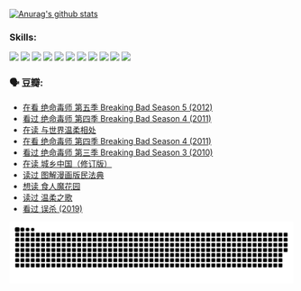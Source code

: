 
[![Anurag's github stats](https://github-readme-stats.vercel.app/api?username=w940853815)](https://github.com/anuraghazra/github-readme-stats)

### Skills:

<code><img height="32" src="https://cdn.jsdelivr.net/npm/simple-icons@v5/icons/python.svg"></code>
<code><img height="32" src="https://cdn.jsdelivr.net/npm/simple-icons@v5/icons/javascript.svg"></code>
<code><img height="32" src="https://cdn.jsdelivr.net/npm/simple-icons@v5/icons/django.svg"></code>
<code><img height="32" src="https://cdn.jsdelivr.net/npm/simple-icons@v5/icons/flask.svg"></code>
<code><img height="32" src="https://cdn.jsdelivr.net/npm/simple-icons@v5/icons/vuetify.svg"></code>
<code><img height="32" src="https://cdn.jsdelivr.net/npm/simple-icons@v5/icons/git.svg"></code>
<code><img height="32" src="https://cdn.jsdelivr.net/npm/simple-icons@v5/icons/docker.svg"></code>
<code><img height="32" src="https://cdn.jsdelivr.net/npm/simple-icons@v5/icons/postgresql.svg"></code>
<code><img height="32" src="https://cdn.jsdelivr.net/npm/simple-icons@v5/icons/elasticsearch.svg"></code>
<code><img height="32" src="https://cdn.jsdelivr.net/npm/simple-icons@v5/icons/macos.svg"></code>
<code><img height="32" src="https://cdn.jsdelivr.net/npm/simple-icons@v5/icons/linux.svg"></code>

### 🗣 豆瓣:

<!-- DOUBAN-ACTIVITIES:START -->
- [在看 绝命毒师  第五季 Breaking Bad Season 5‎ (2012)](https://www.douban.com/people/136069238/status/3957370498/?_i=60501125)
- [看过 绝命毒师  第四季 Breaking Bad Season 4‎ (2011)](https://www.douban.com/people/136069238/status/3957370010/?_i=60501125)
- [在读 与世界温柔相处](https://www.douban.com/people/136069238/status/3949217689/?_i=60501125)
- [在看 绝命毒师  第四季 Breaking Bad Season 4‎ (2011)](https://www.douban.com/people/136069238/status/3946991538/?_i=60501125)
- [看过 绝命毒师  第三季 Breaking Bad Season 3‎ (2010)](https://www.douban.com/people/136069238/status/3946991395/?_i=60501125)
- [在读 城乡中国（修订版）](https://www.douban.com/people/136069238/status/3946246855/?_i=60501125)
- [读过 图解漫画版民法典](https://www.douban.com/people/136069238/status/3946246138/?_i=60501125)
- [想读 食人魔花园](https://www.douban.com/people/136069238/status/3944062040/?_i=60501125)
- [读过 温柔之歌](https://www.douban.com/people/136069238/status/3944060896/?_i=60501125)
- [看过 误杀‎ (2019)](https://www.douban.com/people/136069238/status/3942854956/?_i=60501125)
<!-- DOUBAN-ACTIVITIES:END -->


![Snake animation](https://raw.githubusercontent.com/w940853815/w940853815/output/github-contribution-grid-snake.svg)

<!--
**w940853815/w940853815** is a ✨ _special_ ✨ repository because its `README.md` (this file) appears on your GitHub profile.

Here are some ideas to get you started:

- 🔭 I’m currently working on ...
- 🌱 I’m currently learning ...
- 👯 I’m looking to collaborate on ...
- 🤔 I’m looking for help with ...
- 💬 Ask me about ...
- 📫 How to reach me: ...
- 😄 Pronouns: ...
- ⚡ Fun fact: ...
-->
